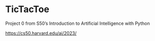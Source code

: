 # TicTacToe
Project 0 from S50’s Introduction to Artificial Intelligence with Python

https://cs50.harvard.edu/ai/2023/

